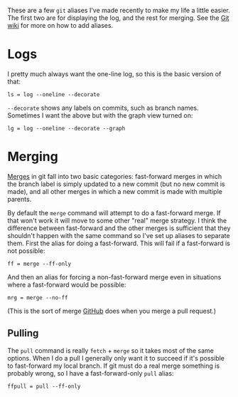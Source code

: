 These are a few `git` aliases I've made recently to make my life a little
easier. The first two are for displaying the log, and the rest for merging.
See the [Git wiki][aliases] for more on how to add aliases.

# Logs

I pretty much always want the one-line log, so this is the basic version of
that:

    ls = log --oneline --decorate

`--decorate` shows any labels on commits, such as branch names.
Sometimes I want the above but with the graph view turned on:

    lg = log --oneline --decorate --graph

# Merging

[Merges][merge] in git fall into two basic categories: fast-forward merges
in which the branch label is simply updated to a new commit (but no new commit
is made), and all other merges in which a new commit is made with multiple
parents.

By default the `merge` command will attempt to do a fast-forward merge. If that
won't work it will move to some other "real" merge strategy. I think the
difference between fast-forward and the other merges is sufficient that they
shouldn't happen with the same command so I've set up aliases to separate them.
First the alias for doing a fast-forward. This will fail if a fast-forward
is not possible:

    ff = merge --ff-only

And then an alias for forcing a non-fast-forward merge even in situations where
a fast-forward would be possible:

    mrg = merge --no-ff

(This is the sort of merge [GitHub][] does when you merge a pull request.)

## Pulling

The `pull` command is really `fetch` + `merge` so it takes most of the same
options. When I do a pull I generally only want it to succeed if it's possible
to fast-forward my local branch. If git must do a real merge something is
probably wrong, so I have a fast-forward-only `pull` alias:

    ffpull = pull --ff-only

[aliases]: https://git.wiki.kernel.org/index.php/Aliases
[merge]: http://marklodato.github.com/visual-git-guide/index-en.html#merge
[GitHub]: http://github.com
